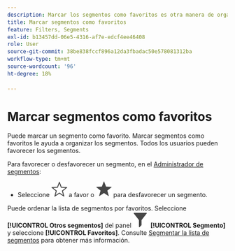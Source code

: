 ```yaml
---
description: Marcar los segmentos como favoritos es otra manera de organizarlos para que su uso sea más sencillo.
title: Marcar segmentos como favoritos
feature: Filters, Segments
exl-id: b13457dd-06e5-4316-af7e-edcf4ee46408
role: User
source-git-commit: 38be838fccf896a12da3fbadac50e578081312ba
workflow-type: tm+mt
source-wordcount: '96'
ht-degree: 18%

---
```


# Marcar segmentos como favoritos

Puede marcar un segmento como favorito. Marcar segmentos como favoritos le ayuda a organizar los segmentos. Todos los usuarios pueden favorecer los segmentos.

Para favorecer o desfavorecer un segmento, en el [Administrador de segmentos](/help/components/segments/seg-manage.md):

* Seleccione ![ContornoEstrella](/help/assets/icons/StarOutline.svg) a favor o ![Estrella](/help/assets/icons/Star.svg) para desfavorecer un segmento.

Puede ordenar la lista de segmentos por favoritos. Seleccione **[!UICONTROL Otros segmentos]** del panel ![Segmento](/help/assets/icons/Filter.svg) **[!UICONTROL Segmento]** y seleccione **[!UICONTROL Favoritos]**. Consulte [Segmentar la lista de segmentos](/help/components/segments/seg-filter.md) para obtener más información.
